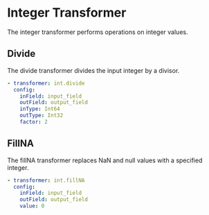 # Integer Transformer
The integer transformer performs operations on integer values.

## Divide
The divide transformer divides the input integer by a divisor.

```yaml
- transformer: int.divide
  config:
    inField: input_field
    outField: output_field
    inType: Int64
    outType: Int32
    factor: 2
```

## FillNA
The fillNA transformer replaces NaN and null values with a specified integer.

```yaml
- transformer: int.fillNA
  config:
    inField: input_field
    outField: output_field
    value: 0
```